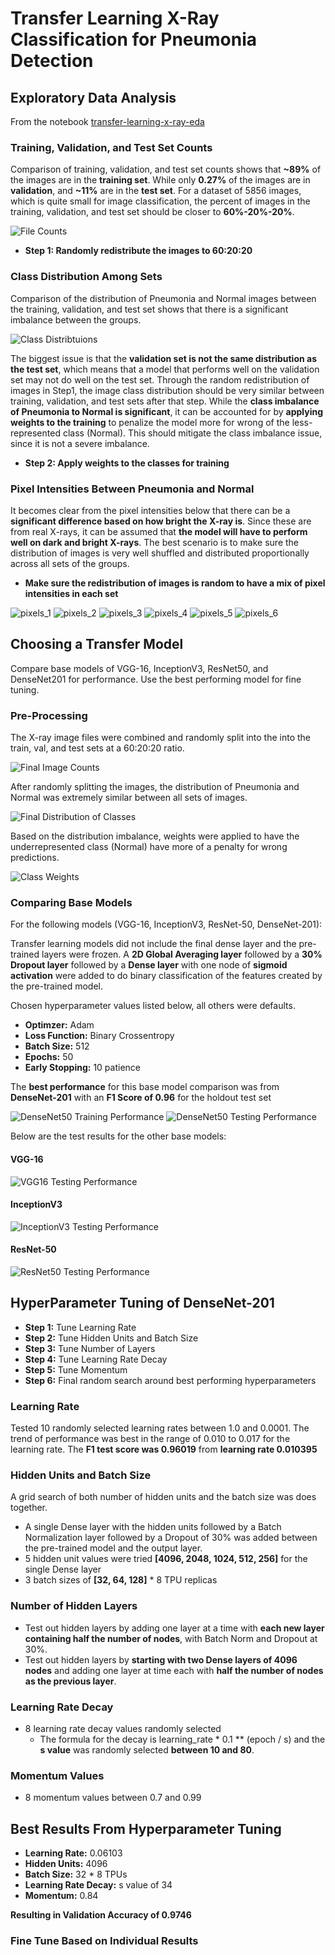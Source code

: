 # Transfer Learning X-Ray Classification for Pneumonia Detection

## Exploratory Data Analysis
From the notebook [transfer-learning-x-ray-eda](./notebooks/transfer-learning-x-ray-eda.ipynb)

### Training, Validation, and Test Set Counts

Comparison of training, validation, and test set counts shows that **~89%** of the images are in the **training set**. While only **0.27%** of the images are in **validation**, and **~11%** are in the **test set**.
For a dataset of 5856 images, which is quite small for image classification, the percent of images in the training, validation, and test set should be closer to **60%-20%-20%**.

![File Counts](./images/File_counts.png)

- **Step 1: Randomly redistribute the images to 60:20:20**

### Class Distribution Among Sets

Comparison of the distribution of Pneumonia and Normal images between the training, validation, and test set shows that there is a significant imbalance between the groups.

![Class Distribtuions](./images/Class_distributions.png)

The biggest issue is that the **validation set is not the same distribution as the test set**, which means that a model that performs well on the validation set may not do well on the test set.
Through the random redistribution of images in Step1, the image class distribution should be very similar between training, validation, and test sets after that step.
While the **class imbalance of Pneumonia to Normal is significant**, it can be accounted for by **applying weights to the training** to penalize the model more for wrong of the less-represented class (Normal).
This should mitigate the class imbalance issue, since it is not a severe imbalance.

- **Step 2: Apply weights to the classes for training** 

### Pixel Intensities Between Pneumonia and Normal

It becomes clear from the pixel intensities below that there can be a **significant difference based on how bright the X-ray is**. Since these are from real X-rays, it can be assumed that **the model will have to perform well on dark and bright X-rays**. The best scenario is to make sure the distribution of images is very well shuffled and distributed proportionally across all sets of the groups.

- **Make sure the redistribution of images is random to have a mix of pixel intensities in each set**

![pixels_1](./images/pixels_1.png)
![pixels_2](./images/pixels_2.png)
![pixels_3](./images/pixels_3.png)
![pixels_4](./images/pixels_4.png)
![pixels_5](./images/pixels_5.png)
![pixels_6](./images/pixels_6.png)

## Choosing a Transfer Model

Compare base models of VGG-16, InceptionV3, ResNet50, and DenseNet201 for performance. Use the best performing model for fine tuning.

### Pre-Processing


The X-ray image files were combined and randomly split into the into the train, val, and test sets at a 60:20:20 ratio.

![Final Image Counts](./images/final_image_counts.png)

After randomly splitting the images, the distribution of Pneumonia and Normal was extremely similar between all sets of images.

![Final Distribution of Classes](./images/final_distribution_classes.png)

Based on the distribution imbalance, weights were applied to have the underrepresented class (Normal) have more of a penalty for wrong predictions.

![Class Weights](./images/weights_for_classes.png)

### Comparing Base Models

For the following models (VGG-16, InceptionV3, ResNet-50, DenseNet-201): 

Transfer learning models did not include the final dense layer and the pre-trained layers were frozen. A **2D Global Averaging layer** followed by a **30% Dropout layer** followed by a **Dense layer** with one node of **sigmoid activation** were added to do binary classification of the features created by the pre-trained model.

Chosen hyperparameter values listed below, all others were defaults.
- **Optimzer:** Adam
- **Loss Function:** Binary Crossentropy
- **Batch Size:** 512
- **Epochs:** 50
- **Early Stopping:** 10 patience

The **best performance** for this base model comparison was from **DenseNet-201** with an **F1 Score of 0.96** for the holdout test set

![DenseNet50 Training Performance](./images/densenet201_training_performance.png)
![DenseNet50 Testing Performance](./images/densenet201_testing_performance.png)

Below are the test results for the other base models:

#### VGG-16

![VGG16 Testing Performance](./images/vgg16_test_performance.png)

#### InceptionV3

![InceptionV3 Testing Performance](./images/inception_testing_performance.png)

#### ResNet-50

![ResNet50 Testing Performance](./images/resnet50_testing_performance.png)



## HyperParameter Tuning of DenseNet-201

- **Step 1:** Tune Learning Rate
- **Step 2:** Tune Hidden Units and Batch Size
- **Step 3:** Tune Number of Layers
- **Step 4:** Tune Learning Rate Decay
- **Step 5:** Tune Momentum
- **Step 6:** Final random search around best performing hyperparameters

### Learning Rate
Tested 10 randomly selected learning rates between 1.0 and 0.0001. The trend of performance was best in the range of 0.010 to 0.017 for the learning rate.
The **F1 test score was 0.96019** from **learning rate 0.010395**

### Hidden Units and Batch Size
A grid search of both number of hidden units and the batch size was does together.
- A single Dense layer with the hidden units followed by a Batch Normalization layer followed by a Dropout of 30% was added between the pre-trained model and the output layer.
- 5 hidden unit values were tried **[4096, 2048, 1024, 512, 256]** for the single Dense layer
- 3 batch sizes of **[32, 64, 128]** * 8 TPU replicas

### Number of Hidden Layers
- Test out hidden layers by adding one layer at a time with **each new layer containing half the number of nodes**, with Batch Norm and Dropout at 30%.
- Test out hidden layers by **starting with two Dense layers of 4096 nodes** and adding one layer at time each with **half the number of nodes as the previous layer**.

### Learning Rate Decay
- 8 learning rate decay values randomly selected
    - The formula for the decay is learning_rate * 0.1 ** (epoch / s) and the **s value** was randomly selected **between 10 and 80**.
 
### Momentum Values
- 8 momentum values between 0.7 and 0.99
 
## Best Results From Hyperparameter Tuning
- **Learning Rate:** 0.06103
- **Hidden Units:** 4096
- **Batch Size:** 32 * 8 TPUs
- **Learning Rate Decay:** s value of 34
- **Momentum:** 0.84

**Resulting in Validation Accuracy of 0.9746**
 
 ### Fine Tune Based on Individual Results
 
 
